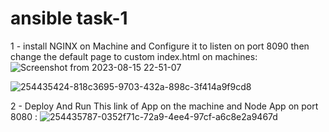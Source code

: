 # ansible task-1
1 - install NGINX on Machine and Configure it to listen on port 8090 then change the default page to custom index.html on machines:
  ![Screenshot from 2023-08-15 22-51-07](https://github.com/maelghamrawy/ansible/assets/28117071/49c8cc70-6ed0-46fb-a6a1-4e26281772dc)
  
  ![254435424-818c3695-9703-432a-898c-3f414a9f9cd8](https://github.com/maelghamrawy/ansible/assets/28117071/febbcb29-b442-49a1-8b3c-5315ee87cdad)

2 - Deploy And Run This link of App on the machine and Node App on port 8080 :
![254435787-0352f71c-72a9-4ee4-97cf-a6c8e2a9467d](https://github.com/maelghamrawy/ansible/assets/28117071/f67a5cac-acc2-4d48-b23c-0c429d20e6c0)
